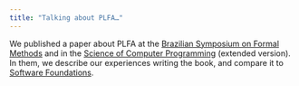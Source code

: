 ```yaml
---
title: "Talking about PLFA…"
---
```


We published a paper about PLFA at the [Brazilian Symposium on Formal Methods][SBMF] and in the [Science of Computer Programming][SCP] (extended version). In them, we describe our experiences writing the book, and compare it to [Software Foundations][SF].

[SBMF]: https://homepages.inf.ed.ac.uk/wadler/topics/agda.html#sbmf
[SCP]: https://homepages.inf.ed.ac.uk/wadler/topics/agda.html#scp
[SF]: https://softwarefoundations.cis.upenn.edu/

